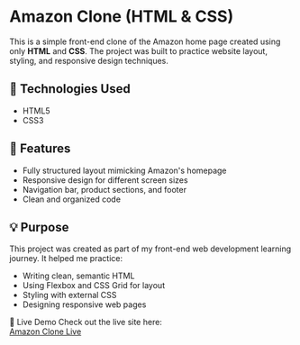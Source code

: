 # Amazon Clone (HTML & CSS)

This is a simple front-end clone of the Amazon home page created using only **HTML** and **CSS**. The project was built to practice website layout, styling, and responsive design techniques.

## 🔧 Technologies Used
- HTML5
- CSS3

## 📌 Features
- Fully structured layout mimicking Amazon's homepage
- Responsive design for different screen sizes
- Navigation bar, product sections, and footer
- Clean and organized code

## 💡 Purpose
This project was created as part of my front-end web development learning journey. It helped me practice:
- Writing clean, semantic HTML
- Using Flexbox and CSS Grid for layout
- Styling with external CSS
- Designing responsive web pages

🔗 Live Demo
Check out the live site here:  
[Amazon Clone Live](http://127.0.0.1:3000/index.html)


